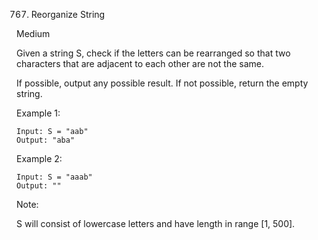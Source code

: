 767. Reorganize String

Medium

Given a string S, check if the letters can be rearranged so that two characters that are adjacent to each other are not the same.

If possible, output any possible result. If not possible, return the empty string.

Example 1:

```
Input: S = "aab"
Output: "aba"
```

Example 2:

```
Input: S = "aaab"
Output: ""
```

Note:

S will consist of lowercase letters and have length in range [1, 500].
